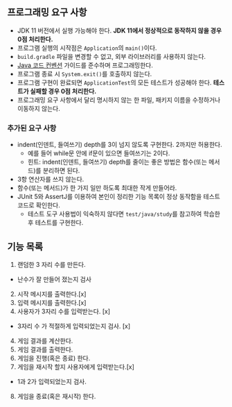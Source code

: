 ## 프로그래밍 요구 사항
- JDK 11 버전에서 실행 가능해야 한다. **JDK 11에서 정상적으로 동작하지 않을 경우 0점 처리한다.**
- 프로그램 실행의 시작점은 `Application`의 `main()`이다.
- `build.gradle` 파일을 변경할 수 없고, 외부 라이브러리를 사용하지 않는다.
- [Java 코드 컨벤션](https://github.com/woowacourse/woowacourse-docs/tree/master/styleguide/java) 가이드를 준수하며 프로그래밍한다.
- 프로그램 종료 시 `System.exit()`를 호출하지 않는다.
- 프로그램 구현이 완료되면 `ApplicationTest`의 모든 테스트가 성공해야 한다. **테스트가 실패할 경우 0점 처리한다.**
- 프로그래밍 요구 사항에서 달리 명시하지 않는 한 파일, 패키지 이름을 수정하거나 이동하지 않는다.

### 추가된 요구 사항

- indent(인덴트, 들여쓰기) depth를 3이 넘지 않도록 구현한다. 2까지만 허용한다.
    - 예를 들어 while문 안에 if문이 있으면 들여쓰기는 2이다.
    - 힌트: indent(인덴트, 들여쓰기) depth를 줄이는 좋은 방법은 함수(또는 메서드)를 분리하면 된다.
- 3항 연산자를 쓰지 않는다.
- 함수(또는 메서드)가 한 가지 일만 하도록 최대한 작게 만들어라.
- JUnit 5와 AssertJ를 이용하여 본인이 정리한 기능 목록이 정상 동작함을 테스트 코드로 확인한다.
    - 테스트 도구 사용법이 익숙하지 않다면 `test/java/study`를 참고하여 학습한 후 테스트를 구현한다.
  
## 기능 목록

1. 랜덤한 3 자리 수를 만든다.
- 난수가 잘 만들어 졌는지 검사
2. 시작 메시지를 출력한다.[x]
3. 입력 메시지를 출력한다.[x]
3. 사용자가 3자리 수를 입력받는다. [x]
- 3자리 수 가 적절하게 입력되었는지 검사. [x]
4. 게임 결과를 계산한다.
5. 게임 결과를 출력한다.
6. 게임을 진행(혹은 종료) 한다.
7. 게임을 재시작 할지 사용자에게 입력받는다.[x]
- 1과 2가 입력되었는지 검사.
8. 게임을 종료(혹은 재시작) 한다.